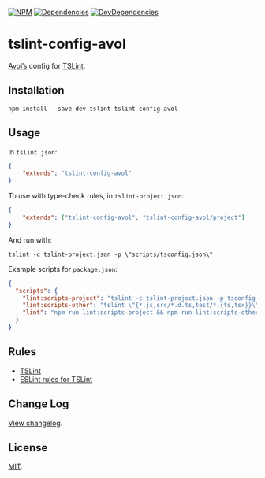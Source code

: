 [![NPM][npm]][npm-url]
[![Dependencies][deps]][deps-url]
[![DevDependencies][deps-dev]][deps-dev-url]

# tslint-config-avol

[Avol’s](https://github.com/Avol-V) config for [TSLint](https://github.com/palantir/tslint).

## Installation

```
npm install --save-dev tslint tslint-config-avol
```

## Usage

In `tslint.json`:

```json
{
	"extends": "tslint-config-avol"
}
```

To use with type-check rules, in `tslint-project.json`:

```json
{
	"extends": ["tslint-config-avol", "tslint-config-avol/project"]
}
```

And run with:

```
tslint -c tslint-project.json -p \"scripts/tsconfig.json\"
```

Example scripts for `package.json`:

```json
{
  "scripts": {
    "lint:scripts-project": "tslint -c tslint-project.json -p tsconfig.json",
    "lint:scripts-other": "tslint \"{*.js,src/*.d.ts,test/*.{ts,tsx}}\"",
    "lint": "npm run lint:scripts-project && npm run lint:scripts-other"
  }
}
```

## Rules

* [TSLint](https://palantir.github.io/tslint/rules/)
* [ESLint rules for TSLint](https://github.com/buzinas/tslint-eslint-rules)

## Change Log

[View changelog](CHANGELOG.md).

## License

[MIT](LICENSE).

[npm]: https://img.shields.io/npm/v/tslint-config-avol.svg
[npm-url]: https://npmjs.com/package/tslint-config-avol

[deps]: https://img.shields.io/david/Avol-V/tslint-config-avol.svg
[deps-url]: https://david-dm.org/Avol-V/tslint-config-avol

[deps-dev]: https://img.shields.io/david/dev/Avol-V/tslint-config-avol.svg
[deps-dev-url]: https://david-dm.org/Avol-V/tslint-config-avol?type=dev

